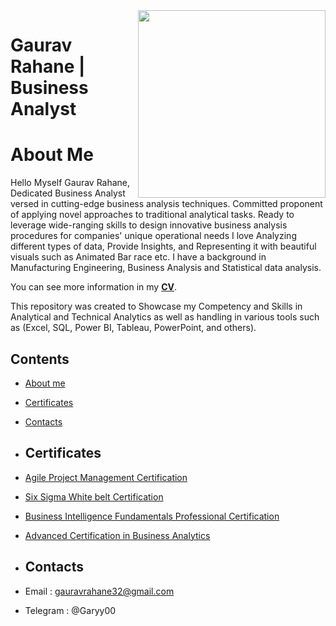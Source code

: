 <img src="https://files.catbox.moe/on47lc.png" align="Right" width="300" height="300"/>

# Gaurav Rahane | Business Analyst

# About Me
Hello Myself Gaurav Rahane, Dedicated Business Analyst versed in cutting-edge business analysis techniques. Committed proponent of applying novel approaches to traditional analytical tasks. Ready to leverage wide-ranging skills to design innovative business analysis procedures for companies' unique operational needs
I love Analyzing different types of data, Provide Insights, and Representing it with beautiful visuals such as Animated Bar race etc.
I have a background in Manufacturing Engineering, Business Analysis and Statistical data analysis.

You can see more information in my [**CV**](https://github.com/GauravRahane/MyPortfolio/blob/main/Curriculum%20Vitae.pdf).

This repository was created to Showcase my Competency and Skills in Analytical and Technical Analytics as well as handling in various tools such as (Excel, SQL, Power BI, Tableau, PowerPoint, and others).

## Contents
* [About me](#about-me)
* [Certificates](#certificates)
* [Contacts](#contacts)

* ## Certificates
* [Agile Project Management Certification](https://github.com/GauravRahane/MyPortfolio/blob/main/Certificates/Agile%20Project%20Management.pdf)
* [Six Sigma White belt Certification](https://github.com/GauravRahane/MyPortfolio/blob/main/Certificates/Six%20sigma%20white%20belt.pdf)
* [Business Intelligence Fundamentals Professional Certification](https://github.com/GauravRahane/MyPortfolio/blob/main/Certificates/BIFPC.pdf)
* [Advanced Certification in Business Analytics](https://github.com/GauravRahane/MyPortfolio/blob/main/Certificates/BA%Certificate.pdf)

* ## Contacts
* Email : gauravrahane32@gmail.com
* Telegram : @Garyy00
